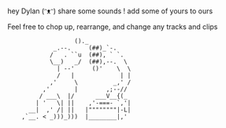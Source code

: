 hey Dylan (ᵔᴥᵔ)
share some sounds ! add some of yours to ours 

Feel free to chop up, rearrange, and change any tracks and clips
                       
                       ()._
                 _.--.     (##)_`-.          
                /   . ``u  (##), ` `.                
                \__)   _/  (##),--.  \               
                  | --'     ()'    \  \                
                  /   |             | |                 
                ,'     \          _,' /               
              ,'       |        ,;--//             
             / ___\  |/      ___V__{(_            
            | '   \| ||    ,'-===- `,'|           
          __|  ,' /| ||   |""""""""|-L|        
        ,`__. < _)))_)))  |________|,'
        
 

